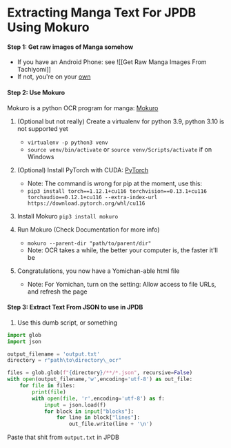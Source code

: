 # Extracting Manga Text For JPDB Using Mokuro

#### Step 1: Get raw images of Manga somehow
- If you have an Android Phone: see ![[Get Raw Manga Images From Tachiyomi]]
- If not, you're on your [own](../Resources/resources.md#random)

#### Step 2: Use Mokuro

Mokuro is a python OCR program for manga: [Mokuro](https://github.com/kha-white/mokuro)


1. (Optional but not really) Create a virtualenv for python 3.9, python 3.10 is not supported yet
    * `virtualenv -p python3 venv`
    * `source venv/bin/activate` or `source venv/Scripts/activate` if on Windows

2. (Optional) Install PyTorch with CUDA: [PyTorch](https://pytorch.org/get-started/locally/#start-locally)
    - Note: The command is wrong for pip at the moment, use this:
    - `pip3 install torch==1.12.1+cu116 torchvision==0.13.1+cu116 torchaudio==0.12.1+cu116 --extra-index-url https://download.pytorch.org/whl/cu116`
3. Install Mokuro `pip3 install mokuro`
4. Run Mokuro (Check Documentation for more info)
    - `mokuro --parent-dir "path/to/parent/dir"`
    - Note: OCR takes a while, the better your computer is, the faster it'll be

5. Congratulations, you now have a Yomichan-able html file
    - Note: For Yomichan, turn on the setting: Allow access to file URLs, and refresh the page

#### Step 3: Extract Text From JSON to use in JPDB

1. Use this dumb script, or something

```python
import glob
import json

output_filename = 'output.txt'
directory = r"path\to\directory\_ocr"

files = glob.glob(f"{directory}/**/*.json", recursive=False)
with open(output_filename,'w',encoding='utf-8') as out_file:
	for file in files:
		print(file)
		with open(file, 'r',encoding='utf-8') as f:
			input = json.load(f)
			for block in input["blocks"]:
				for line in block["lines"]:
					out_file.write(line + '\n')
```
   Paste that shit from `output.txt` in JPDB